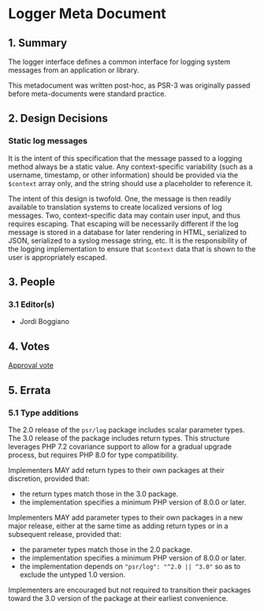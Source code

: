 # Logger Meta Document

## 1. Summary

The logger interface defines a common interface for logging system messages from an application or library.

This metadocument was written post-hoc, as PSR-3 was originally passed before meta-documents were standard practice.

## 2. Design Decisions

### Static log messages

It is the intent of this specification that the message passed to a logging method always be a static value.  Any context-specific variability (such as a username, timestamp, or other information) should be provided via the `$context` array only, and the string should use a placeholder to reference it.

The intent of this design is twofold.  One, the message is then readily available to translation systems to create localized versions of log messages.  Two, context-specific data may contain user input, and thus requires escaping.  That escaping will be necessarily different if the log message is stored in a database for later rendering in HTML, serialized to JSON, serialized to a syslog message string, etc.  It is the responsibility of the logging implementation to ensure that `$context` data that is shown to the user is appropriately escaped. 

## 3. People

### 3.1 Editor(s)

* Jordi Boggiano

## 4. Votes

[Approval vote](https://groups.google.com/g/php-fig/c/d0yPC7jWPAE/m/rhexAfz2T_8J)

## 5. Errata

### 5.1 Type additions

The 2.0 release of the `psr/log` package includes scalar parameter types.  The 3.0 release of the package includes return types.  This structure leverages PHP 7.2 covariance support to allow for a gradual upgrade process, but requires PHP 8.0 for type compatibility.

Implementers MAY add return types to their own packages at their discretion, provided that:

* the return types match those in the 3.0 package.
* the implementation specifies a minimum PHP version of 8.0.0 or later.

Implementers MAY add parameter types to their own packages in a new major release, either at the same time as adding return types or in a subsequent release, provided that:

* the parameter types match those in the 2.0 package.
* the implementation specifies a minimum PHP version of 8.0.0 or later.
* the implementation depends on `"psr/log": "^2.0 || ^3.0"` so as to exclude the untyped 1.0 version.

Implementers are encouraged but not required to transition their packages toward the 3.0 version of the package at their earliest convenience.
